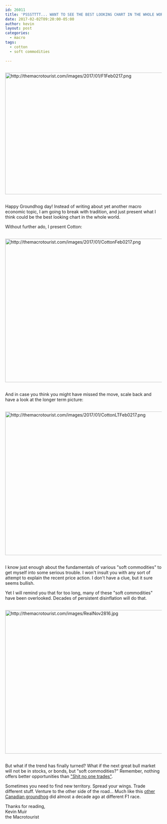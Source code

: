 ```yaml
---
id: 26011
title: 'PSSSTTTT... WANT TO SEE THE BEST LOOKING CHART IN THE WHOLE WORLD?'
date: 2017-02-02T09:20:00-05:00
author: kevin
layout: post
categories:
  - macro
tags:
  - cotton
  - soft commodities
   
---
```

<a href="http://themacrotourist.com/images/2017/01/F1Feb0217.png"><img src="http://themacrotourist.com/images/2017/01/F1Feb0217.png" alt="http://themacrotourist.com/images/2017/01/F1Feb0217.png" width="750" height="390" style="margin:30px auto;display:block;"></a>

Happy Groundhog day!  Instead of writing about yet another macro economic topic, I am going to break with tradition, and just present what I think could be the best looking chart in the whole world.

Without further ado, I present Cotton:

<a href="http://themacrotourist.com/images/2017/01/CottonFeb0217.png"><img src="http://themacrotourist.com/images/2017/01/CottonFeb0217.png" alt="http://themacrotourist.com/images/2017/01/CottonFeb0217.png" width="750" height="460" style="margin:30px auto;display:block;"></a>

And in case you think you might have missed the move, scale back and have a look at the longer term picture:

<a href="http://themacrotourist.com/images/2017/01/CottonLTFeb0217.png"><img src="http://themacrotourist.com/images/2017/01/CottonLTFeb0217.png" alt="http://themacrotourist.com/images/2017/01/CottonLTFeb0217.png" width="750" height="460" style="margin:30px auto;display:block;"></a>

I know just enough about the fundamentals of various "soft commodities" to get myself into some serious trouble.  I won't insult you with any sort of attempt to explain the recent price action.  I don't have a clue, but it sure seems bullish.  

Yet I will remind you that for too long, many of these "soft commodities" have been overlooked.  Decades of persistent disinflation will do that.  

<a href="http://themacrotourist.com/images/RealNov2816.jpg"><img src="http://themacrotourist.com/images/RealNov2816.jpg" alt="http://themacrotourist.com/images/RealNov2816.jpg" width="750" height="460" style="margin:30px auto;display:block;"></a>

But what if the trend has finally turned?  What if the next great bull market will not be in stocks, or bonds, but "soft commodities?"  Remember, nothing offers better opportunities than ["Shit no one trades"](<http://themacrotourist.com/macro/shit-no-one-trades>).

Sometimes you need to find new territory.  Spread your wings.  Trade different stuff.  Venture to the other side of the road...  Much like this [other Canadian groundhog](<https://www.youtube.com/watch?v=Ikw_q_lsM-c&feature=youtu.be>) did almost a decade ago at different F1 race.

Thanks for reading,  
Kevin Muir  
the Macrotourist  





